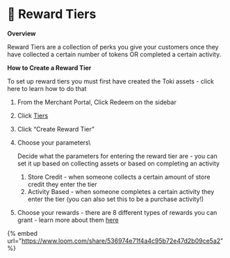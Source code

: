 # 🌟 Reward Tiers

**Overview**

Reward Tiers are a collection of perks you give your customers once they have collected a certain number of tokens OR completed a certain activity.

**How to Create a Reward Tier**

To set up reward tiers you must first have created the Toki assets - click here to learn how to do that

1. From the Merchant Portal, Click Redeem on the sidebar
2. Click [Tiers](https://manage.buildwithtoki.com/redeem/tiers)
3. Click “Create Reward Tier”
4.  Choose your parameters\


    Decide what the parameters for entering the reward tier are - you can set it up based on collecting assets or based on completing an activity

    1. Store Credit - when someone collects a certain amount of store credit they enter the tier
    2. Activity Based - when someone completes a certain activity they enter the tier (you can also set this to be a purchase activity!)
5. Choose your rewards - there are 8 different types of rewards you can grant - learn more about them [here](reward-tier-settings.md)





{% embed url="https://www.loom.com/share/536974e71f4a4c95b72e47d2b09ce5a2" %}
